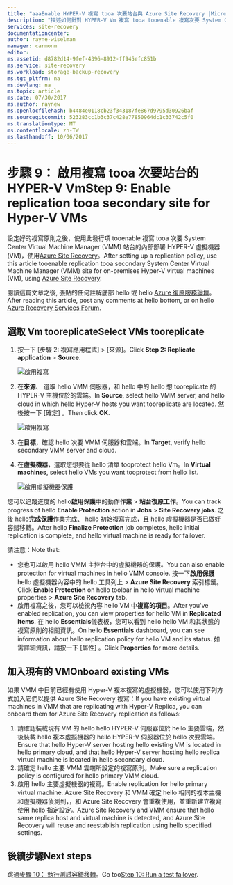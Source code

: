 ```yaml
---
title: "aaaEnable HYPER-V 複寫 tooa 次要站台與 Azure Site Recovery |Microsoft 文件"
description: "描述如何針對 HYPER-V Vm 複寫 tooa tooenable 複寫次要 System Center VMM 站台與 Azure Site Recovery。"
services: site-recovery
documentationcenter: 
author: rayne-wiselman
manager: carmonm
editor: 
ms.assetid: d8782d14-9fef-4396-8912-ff945efc851b
ms.service: site-recovery
ms.workload: storage-backup-recovery
ms.tgt_pltfrm: na
ms.devlang: na
ms.topic: article
ms.date: 07/30/2017
ms.author: raynew
ms.openlocfilehash: b4484e0118cb23f343187fe867d9795d30926baf
ms.sourcegitcommit: 523283cc1b3c37c428e77850964dc1c33742c5f0
ms.translationtype: MT
ms.contentlocale: zh-TW
ms.lasthandoff: 10/06/2017
---
```

# <a name="step-9-enable-replication-tooa-secondary-site-for-hyper-v-vms"></a><span data-ttu-id="851c2-103">步驟 9： 啟用複寫 tooa 次要站台的 HYPER-V Vm</span><span class="sxs-lookup"><span data-stu-id="851c2-103">Step 9: Enable replication tooa secondary site for Hyper-V VMs</span></span>


<span data-ttu-id="851c2-104">設定好的複寫原則之後，使用此發行項 tooenable 複寫 tooa 次要 System Center Virtual Machine Manager (VMM) 站台的內部部署 HYPER-V 虛擬機器 (VM)，使用[Azure Site Recovery](site-recovery-overview.md)。</span><span class="sxs-lookup"><span data-stu-id="851c2-104">After setting up a replication policy, use this article tooenable replication tooa secondary System Center Virtual Machine Manager (VMM) site for on-premises Hyper-V virtual machines (VM), using [Azure Site Recovery](site-recovery-overview.md).</span></span>

<span data-ttu-id="851c2-105">閱讀這篇文章之後, 張貼的任何註解底部 hello 或 hello [Azure 復原服務論壇](https://social.msdn.microsoft.com/forums/azure/home?forum=hypervrecovmgr)。</span><span class="sxs-lookup"><span data-stu-id="851c2-105">After reading this article, post any comments at hello bottom, or on hello [Azure Recovery Services Forum](https://social.msdn.microsoft.com/forums/azure/home?forum=hypervrecovmgr).</span></span>



## <a name="select-vms-tooreplicate"></a><span data-ttu-id="851c2-106">選取 Vm tooreplicate</span><span class="sxs-lookup"><span data-stu-id="851c2-106">Select VMs tooreplicate</span></span>

1. <span data-ttu-id="851c2-107">按一下 [步驟 2: 複寫應用程式]  >  [來源]。</span><span class="sxs-lookup"><span data-stu-id="851c2-107">Click **Step 2: Replicate application** > **Source**.</span></span> 

    ![啟用複寫](./media/vmm-to-vmm-walkthrough-enable-replication/enable-replication1.png)

2. <span data-ttu-id="851c2-109">在**來源**、 選取 hello VMM 伺服器，和 hello 中的 hello 想 tooreplicate 的 HYPER-V 主機位於的雲端。</span><span class="sxs-lookup"><span data-stu-id="851c2-109">In **Source**, select hello VMM server, and hello cloud in which hello Hyper-V hosts you want tooreplicate are located.</span></span> <span data-ttu-id="851c2-110">然後按一下 [確定] 。</span><span class="sxs-lookup"><span data-stu-id="851c2-110">Then click **OK**.</span></span>

    ![啟用複寫](./media/vmm-to-vmm-walkthrough-enable-replication/enable-replication2.png)
3. <span data-ttu-id="851c2-112">在**目標**，確認 hello 次要 VMM 伺服器和雲端。</span><span class="sxs-lookup"><span data-stu-id="851c2-112">In **Target**, verify hello secondary VMM server and cloud.</span></span>
4. <span data-ttu-id="851c2-113">在**虛擬機器**，選取您想要從 hello 清單 tooprotect hello Vm。</span><span class="sxs-lookup"><span data-stu-id="851c2-113">In **Virtual machines**, select hello VMs you want tooprotect from hello list.</span></span>

    ![啟用虛擬機器保護](./media/vmm-to-vmm-walkthrough-enable-replication/enable-replication5.png)

<span data-ttu-id="851c2-115">您可以追蹤進度的 hello**啟用保護**中的動作**作業** > **站台復原工作**。</span><span class="sxs-lookup"><span data-stu-id="851c2-115">You can track progress of hello **Enable Protection** action in **Jobs** > **Site Recovery jobs**.</span></span> <span data-ttu-id="851c2-116">之後 hello**完成保護**作業完成、 hello 初始複寫完成，且 hello 虛擬機器是否已做好容錯移轉。</span><span class="sxs-lookup"><span data-stu-id="851c2-116">After hello **Finalize Protection** job completes, hello initial replication is complete, and hello virtual machine is ready for failover.</span></span>

<span data-ttu-id="851c2-117">請注意：</span><span class="sxs-lookup"><span data-stu-id="851c2-117">Note that:</span></span>

- <span data-ttu-id="851c2-118">您也可以啟用 hello VMM 主控台中的虛擬機器的保護。</span><span class="sxs-lookup"><span data-stu-id="851c2-118">You can also enable protection for virtual machines in hello VMM console.</span></span> <span data-ttu-id="851c2-119">按一下**啟用保護**hello 虛擬機器內容中的 hello 工具列上 > **Azure Site Recovery**  索引標籤。</span><span class="sxs-lookup"><span data-stu-id="851c2-119">Click **Enable Protection** on hello toolbar in hello virtual machine properties > **Azure Site Recovery** tab.</span></span>
- <span data-ttu-id="851c2-120">啟用複寫之後，您可以檢視內容 hello VM 中**複寫的項目**。</span><span class="sxs-lookup"><span data-stu-id="851c2-120">After you've enabled replication, you can view properties for hello VM in **Replicated Items**.</span></span> <span data-ttu-id="851c2-121">在 hello **Essentials**儀表板，您可以看到 hello hello VM 和其狀態的複寫原則的相關資訊。</span><span class="sxs-lookup"><span data-stu-id="851c2-121">On hello **Essentials** dashboard, you can see information about hello replication policy for hello VM and its status.</span></span> <span data-ttu-id="851c2-122">如需詳細資訊，請按一下 [屬性]  。</span><span class="sxs-lookup"><span data-stu-id="851c2-122">Click **Properties** for more details.</span></span>

## <a name="onboard-existing-vms"></a><span data-ttu-id="851c2-123">加入現有的 VM</span><span class="sxs-lookup"><span data-stu-id="851c2-123">Onboard existing VMs</span></span>

<span data-ttu-id="851c2-124">如果 VMM 中目前已經有使用 Hyper-V 複本複寫的虛擬機器，您可以使用下列方式加入它們以提供 Azure Site Recovery 複寫：</span><span class="sxs-lookup"><span data-stu-id="851c2-124">If you have existing virtual machines in VMM that are replicating with Hyper-V Replica, you can onboard them for Azure Site Recovery replication as follows:</span></span>

1. <span data-ttu-id="851c2-125">請確認裝載現有 VM 的 hello hello HYPER-V 伺服器位於 hello 主要雲端，然後裝載 hello 複本虛擬機器的 hello HYPER-V 伺服器位於 hello 次要雲端。</span><span class="sxs-lookup"><span data-stu-id="851c2-125">Ensure that hello Hyper-V server hosting hello existing VM is located in hello primary cloud, and that hello Hyper-V server hosting hello replica virtual machine is located in hello secondary cloud.</span></span>
2. <span data-ttu-id="851c2-126">請確定 hello 主要 VMM 雲端所設定的複寫原則。</span><span class="sxs-lookup"><span data-stu-id="851c2-126">Make sure a replication policy is configured for hello primary VMM cloud.</span></span>
3. <span data-ttu-id="851c2-127">啟用 hello 主要虛擬機器的複寫。</span><span class="sxs-lookup"><span data-stu-id="851c2-127">Enable replication for hello primary virtual machine.</span></span> <span data-ttu-id="851c2-128">Azure Site Recovery 和 VMM 確定 hello 相同的複本主機和虛擬機器偵測到，，和 Azure Site Recovery 會重複使用，並重新建立複寫使用 hello 指定設定。</span><span class="sxs-lookup"><span data-stu-id="851c2-128">Azure Site Recovery and VMM ensure that hello same replica host and virtual machine is detected, and Azure Site Recovery will reuse and reestablish replication using hello specified settings.</span></span>


## <a name="next-steps"></a><span data-ttu-id="851c2-129">後續步驟</span><span class="sxs-lookup"><span data-stu-id="851c2-129">Next steps</span></span>

<span data-ttu-id="851c2-130">跳過[步驟 10： 執行測試容錯移轉](vmm-to-vmm-walkthrough-test-failover.md)。</span><span class="sxs-lookup"><span data-stu-id="851c2-130">Go too[Step 10: Run a test failover](vmm-to-vmm-walkthrough-test-failover.md).</span></span>
